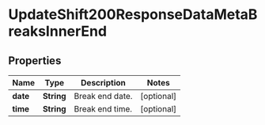 

# UpdateShift200ResponseDataMetaBreaksInnerEnd


## Properties

| Name | Type | Description | Notes |
|------------ | ------------- | ------------- | -------------|
|**date** | **String** | Break end date. |  [optional] |
|**time** | **String** | Break end time. |  [optional] |




